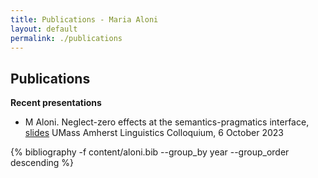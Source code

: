 ```yaml
---
title: Publications - Maria Aloni
layout: default
permalink: ./publications
---
```


## Publications

**Recent presentations**
* M Aloni. Neglect-zero effects at the semantics-pragmatics interface, [slides](resources/UMAss23.pdf)
UMass Amherst Linguistics Colloquium, 6 October 2023

{% bibliography -f content/aloni.bib --group_by year --group_order descending %}



